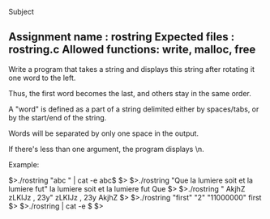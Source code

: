 Subject

Assignment name  : rostring
Expected files   : rostring.c
Allowed functions: write, malloc, free
--------------------------------------------------------------------------------

Write a program that takes a string and displays this string after rotating it
one word to the left.

Thus, the first word becomes the last, and others stay in the same order.

A "word" is defined as a part of a string delimited either by spaces/tabs, or
by the start/end of the string.

Words will be separated by only one space in the output.

If there's less than one argument, the program displays \n.

Example:

$>./rostring "abc   " | cat -e
abc$
$>
$>./rostring "Que la      lumiere soit et la lumiere fut"
la lumiere soit et la lumiere fut Que
$>
$>./rostring "     AkjhZ zLKIJz , 23y"
zLKIJz , 23y AkjhZ
$>
$>./rostring "first" "2" "11000000"
first
$>
$>./rostring | cat -e
$
$>
